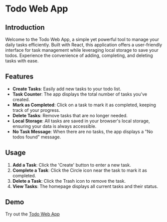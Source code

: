 # Todo Web App

## Introduction
Welcome to the Todo Web App, a simple yet powerful tool to manage your daily tasks efficiently. Built with React, this application offers a user-friendly interface for task management while leveraging local storage to save your todos. Experience the convenience of adding, completing, and deleting tasks with ease.

## Features
- **Create Tasks**: Easily add new tasks to your todo list.
- **Task Counter**: The app displays the total number of tasks you've created.
- **Mark as Completed**: Click on a task to mark it as completed, keeping track of your progress.
- **Delete Tasks**: Remove tasks that are no longer needed.
- **Local Storage**: All tasks are saved in your browser's local storage, ensuring your data is always accessible.
- **No Task Message**: When there are no tasks, the app displays a "No todos found" message.

## Usage
1. **Add a Task**: Click the 'Create' button to enter a new task.
2. **Complete a Task**: Click the Circle icon near the task to mark it as completed.
3. **Delete a Task**: Click the Trash icon to remove the task.
4. **View Tasks**: The homepage displays all current tasks and their status.

## Demo
Try out the [Todo Web App](https://react-todoapp-localstorage.netlify.app/)

